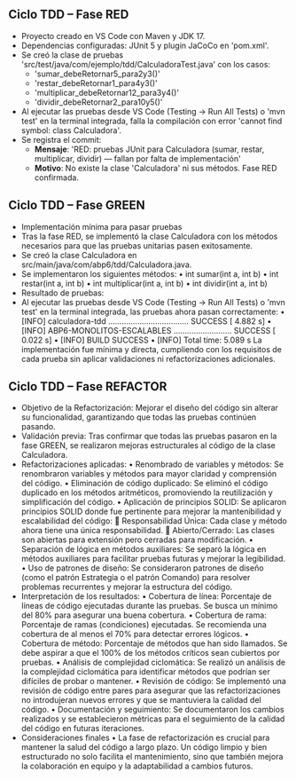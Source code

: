 ## Ciclo TDD – Fase RED

- Proyecto creado en VS Code con Maven y JDK 17.
- Dependencias configuradas: JUnit 5 y plugin JaCoCo en 'pom.xml'.
- Se creó la clase de pruebas 'src/test/java/com/ejemplo/tdd/CalculadoraTest.java' con los casos:
  - 'sumar_debeRetornar5_para2y3()'
  - 'restar_debeRetornar1_para4y3()'
  - 'multiplicar_debeRetornar12_para3y4()'
  - 'dividir_debeRetornar2_para10y5()'
- Al ejecutar las pruebas desde VS Code (Testing → Run All Tests) o 'mvn test' en la terminal integrada, falla la compilación con error 'cannot find symbol: class Calculadora'.
- Se registra el commit:
  - **Mensaje**: 'RED: pruebas JUnit para Calculadora (sumar, restar, multiplicar, dividir) — fallan por falta de implementación'
  - **Motivo**: No existe la clase 'Calculadora' ni sus métodos. Fase RED confirmada.

## Ciclo TDD – Fase GREEN
- Implementación mínima para pasar pruebas
- Tras la fase RED, se implementó la clase Calculadora con los métodos necesarios para que las pruebas unitarias pasen exitosamente.
- Se creó la clase Calculadora en src/main/java/com/abp6/tdd/Calculadora.java.
- Se implementaron los siguientes métodos:
•	int sumar(int a, int b)
•	int restar(int a, int b)
•	int multiplicar(int a, int b)
•	int dividir(int a, int b)
- Resultado de pruebas:
- Al ejecutar las pruebas desde VS Code (Testing → Run All Tests) o 'mvn test' en la terminal integrada, las pruebas ahora pasan correctamente:
•	[INFO] calculadora-tdd .................................... SUCCESS [  4.882 s]
•	[INFO] ABP6-MONOLITOS-ESCALABLES .......................... SUCCESS [  0.022 s]
•	[INFO] BUILD SUCCESS
•	[INFO] Total time:  5.089 s
La implementación fue mínima y directa, cumpliendo con los requisitos de cada prueba sin aplicar validaciones ni refactorizaciones adicionales.

## Ciclo TDD – Fase REFACTOR
- Objetivo de la Refactorización: Mejorar el diseño del código sin alterar su funcionalidad, garantizando que todas las pruebas continúen pasando.
- Validación previa: Tras confirmar que todas las pruebas pasaron en la fase GREEN, se realizaron mejoras estructurales al código de la clase Calculadora.
- Refactorizaciones aplicadas:
•	Renombrado de variables y métodos: Se renombraron variables y métodos para mayor claridad y comprensión del código.
•	Eliminación de código duplicado: Se eliminó el código duplicado en los métodos aritméticos, promoviendo la reutilización y simplificación del código.
•	Aplicación de principios SOLID: Se aplicaron principios SOLID donde fue pertinente para mejorar la mantenibilidad y escalabilidad del código:
	Responsabilidad Única: Cada clase y método ahora tiene una única responsabilidad.
	Abierto/Cerrado: Las clases son abiertas para extensión pero cerradas para modificación.
•	Separación de lógica en métodos auxiliares: Se separó la lógica en métodos auxiliares para facilitar pruebas futuras y mejorar la legibilidad.
•	Uso de patrones de diseño: Se consideraron patrones de diseño (como el patrón Estrategia o el patrón Comando) para resolver problemas recurrentes y mejorar la estructura del código.
- Interpretación de los resultados:
•	Cobertura de línea: Porcentaje de líneas de código ejecutadas durante las pruebas. Se busca un mínimo del 80% para asegurar una buena cobertura.
•	Cobertura de rama: Porcentaje de ramas (condiciones) ejecutadas. Se recomienda una cobertura de al menos el 70% para detectar errores lógicos.
•	Cobertura de método: Porcentaje de métodos que han sido llamados. Se debe aspirar a que el 100% de los métodos críticos sean cubiertos por pruebas.
•	Análisis de complejidad ciclomática: Se realizó un análisis de la complejidad ciclomática para identificar métodos que podrían ser difíciles de probar o mantener.
•	Revisión de código: Se implementó una revisión de código entre pares para asegurar que las refactorizaciones no introdujeran nuevos errores y que se mantuviera la calidad del código.
•	Documentación y seguimiento: Se documentaron los cambios realizados y se establecieron métricas para el seguimiento de la calidad del código en futuras iteraciones.
- Consideraciones finales
•	La fase de refactorización es crucial para mantener la salud del código a largo plazo. Un código limpio y bien estructurado no solo facilita el mantenimiento, sino que también mejora la colaboración en equipo y la adaptabilidad a cambios futuros.


